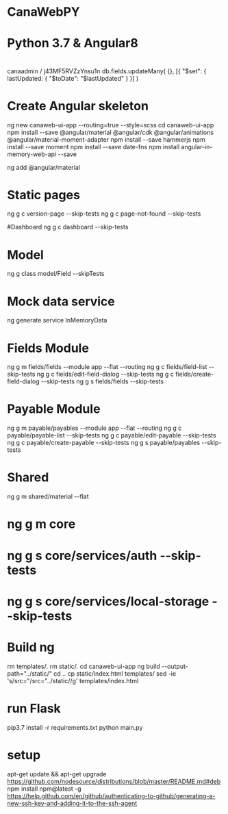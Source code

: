 # CanaWebPY
#
# Python 3.7 & Angular8
#

canaadmin / j43MF5RVZzYnsu1n
db.fields.updateMany( {}, [{ "$set": { lastUpdated: { "$toDate": "$lastUpdated" } }] )

# Create Angular skeleton
ng new canaweb-ui-app --routing=true --style=scss
cd canaweb-ui-app
npm install --save @angular/material @angular/cdk @angular/animations @angular/material-moment-adapter
npm install --save hammerjs
npm install --save moment
npm install --save  date-fns
npm install angular-in-memory-web-api --save

ng add @angular/material

# Static pages
ng g c version-page --skip-tests
ng g c page-not-found --skip-tests

#Dashboard
ng g c dashboard --skip-tests

# Model
ng g class model/Field --skipTests

# Mock data service
ng generate service InMemoryData

# Fields Module
ng g m fields/fields --module app --flat --routing
ng g c fields/field-list --skip-tests
ng g c fields/edit-field-dialog --skip-tests
ng g c fields/create-field-dialog --skip-tests
ng g s fields/fields --skip-tests

# Payable Module
ng g m payable/payables --module app --flat --routing
ng g c payable/payable-list --skip-tests
ng g c payable/edit-payable --skip-tests
ng g c payable/create-payable --skip-tests
ng g s payable/payables --skip-tests

# Shared
ng g m shared/material --flat
# ng g m core
# ng g s core/services/auth --skip-tests
# ng g s core/services/local-storage --skip-tests


# Build ng
rm templates/*.*
rm static/*.*
cd canaweb-ui-app
ng build --output-path="../static/"
cd ..
cp static/index.html templates/
sed -ie 's/src=\"/src=\"..\/static\//g' templates/index.html

# run Flask
pip3.7 install -r requirements.txt
python main.py

# setup
apt-get update && apt-get upgrade
https://github.com/nodesource/distributions/blob/master/README.md#deb
npm install npm@latest -g
https://help.github.com/en/github/authenticating-to-github/generating-a-new-ssh-key-and-adding-it-to-the-ssh-agent
